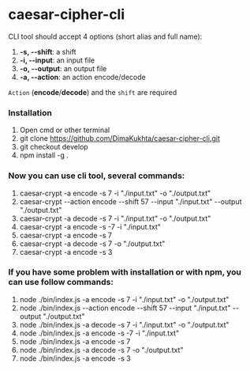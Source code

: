 # caesar-cipher-cli
CLI tool should accept 4 options (short alias and full name):

1.  **-s, --shift**: a shift
2.  **-i, --input**: an input file
3.  **-o, --output**: an output file
4.  **-a, --action**: an action encode/decode

`Action` (**encode**/**decode**) and the `shift` are required

### Installation ###

1. Open cmd or other terminal
2. git clone https://github.com/DimaKukhta/caesar-cipher-cli.git
3. git checkout develop
4. npm install -g .

### Now you can use cli tool, several commands: ###

1. caesar-crypt -a encode -s 7 -i "./input.txt" -o "./output.txt"
2. caesar-crypt --action encode --shift 57 --input "./input.txt" --output "./output.txt"
3. caesar-crypt -a decode -s 7 -i "./input.txt" -o "./output.txt"
4. caesar-crypt -a encode -s -7 -i "./input.txt"
5. caesar-crypt -a encode -s 7
6. caesar-crypt -a decode -s 7 -o "./output.txt"
7. caesar-crypt -a encode -s 3

### If you have some problem with installation or with npm, you can use follow commands: ###

1. node ./bin/index.js -a encode -s 7 -i "./input.txt" -o "./output.txt"
2. node ./bin/index.js --action encode --shift 57 --input "./input.txt" --output "./output.txt"
3. node ./bin/index.js -a decode -s 7 -i "./input.txt" -o "./output.txt"
4. node ./bin/index.js -a encode -s -7 -i "./input.txt"
5. node ./bin/index.js -a encode -s 7
6. node ./bin/index.js -a decode -s 7 -o "./output.txt"
7. node ./bin/index.js -a encode -s 3

